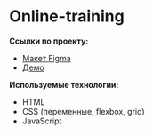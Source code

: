 # Online-training

**Ссылки по проекту:**
- [Макет Figma](https://www.figma.com/file/WAjQE5ac7fSqm1GdoJRQB7/%D0%9C%D0%B0%D0%BA%D0%B5%D1%82-%D0%9E%D0%BD%D0%BB%D0%B0%D0%B9%D0%BD-%D1%82%D1%80%D0%B5%D0%BD%D0%B8%D1%80%D0%BE%D0%B2%D0%BA%D0%B8?type=design&node-id=0%3A1&mode=design&t=GRmLmDIWHPiaF3qO-1)
- [Демо](https://veronica-dm.github.io/Online-training)

**Используемые технологии:**
- HTML
- CSS (переменные, flexbox, grid)
- JavaScript